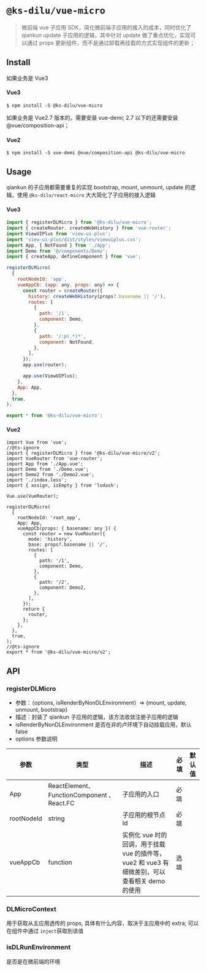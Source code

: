 # `@ks-dilu/vue-micro`

> 微前端 vue 子应用 SDK，简化微前端子应用的接入的成本，同时优化了 qiankun update 子应用的逻辑，其中针对 update 做了重点优化，实现可以通过 props 更新组件，而不是通过卸载再挂载的方式实现组件的更新；

## Install

如果业务是 Vue3

#### Vue3

```shell
$ npm install -S @ks-dilu/vue-micro
```

如果业务是 Vue2.7 版本的，需要安装 vue-demi; 2.7 以下的还需要安装 @vue/composition-api；

#### Vue2

```shell
$ npm install -S vue-demi @vue/composition-api @ks-dilu/vue-micro

```

## Usage

qiankun 的子应用都需要重复的实现 bootstrap, mount, unmount, update 的逻辑，使用 `@ks-dilu/react-micro` 大大简化了子应用的接入逻辑

#### Vue3

```js
import { registerDLMicro } from '@ks-dilu/vue-micro';
import { createRouter, createWebHistory } from 'vue-router';
import ViewUIPlus from 'view-ui-plus';
import 'view-ui-plus/dist/styles/viewuiplus.css';
import App, { NotFound } from './App';
import Demo from '@/components/Demo';
import { createApp, defineComponent } from 'vue';

registerDLMicro(
  {
    rootNodeId: 'app',
    vueAppCb: (app: any, props: any) => {
      const router = createRouter({
        history: createWebHistory(props?.basename || '/'),
        routes: [
          {
            path: '/1',
            component: Demo,
          },
          {
            path: '/:p(.*)*',
            component: NotFound,
          },
        ],
      });
      app.use(router);

      app.use(ViewUIPlus);
    },
    App: App,
  },
  true,
);

export * from '@ks-dilu/vue-micro';
```

#### Vue2

```tsx
import Vue from 'vue';
//@ts-ignore
import { registerDLMicro } from '@ks-dilu/vue-micro/v2';
import VueRouter from 'vue-router';
import App from './App.vue';
import Demo from './Demo.vue';
import Demo2 from './Demo2.vue';
import './index.less';
import { assign, isEmpty } from 'lodash';

Vue.use(VueRouter);

registerDLMicro(
  {
    rootNodeId: 'root_app',
    App: App,
    vueAppCb(props: { basename: any }) {
      const router = new VueRouter({
        mode: 'history',
        base: props?.basename || '/',
        routes: [
          {
            path: '/1',
            component: Demo,
          },
          {
            path: '/2',
            component: Demo2,
          },
        ],
      });
      return {
        router,
      };
    },
  },
  true,
);
//@ts-ignore
export * from '@ks-dilu/vue-micro/v2';
```

## API

### registerDLMicro

- 参数：（options, isRenderByNonDLEnvironment）=> {mount, update, unmount, bootstrap}
- 描述：封装了 qiankun 子应用的逻辑，该方法收敛注册子应用的逻辑
- isRenderByNonDLEnvironment 是否在非的卢环境下自动挂载应用，默认 false
- options 参数说明

| 参数 | 类型 | 描述 | 必填 | 默认值 |
| --- | --- | --- | --- | --- |
| App | ReactElement、FunctionComponent 、React.FC<any> | 子应用的入口 | 必填 |  |
| rootNodeId | string | 子应用的根节点 Id | 必填 |  |
| vueAppCb | function | 实例化 vue 时的回调，用于挂载 vue 的插件等，vue2 和 vue3 有细微差别，可以查看相关 demo 的使用 | 选填 |  |

### DLMicroContext

用于获取从主应用透传的 props, 具体有什么内容，取决于主应用中的 extra; 可以在组件中通过 `inject`获取到该值

### isDLRunEnvironment

是否是在微前端的环境
